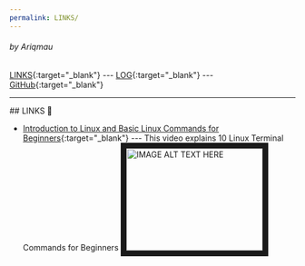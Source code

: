 ```yaml
---
permalink: LINKS/
---
```

###### by Ariqmau
[LINKS](LINKS/){:target="_blank"} --- [LOG](TXT/mylog.txt){:target="_blank"} --- [GitHub](https://github.com/Ariqmau/os242/){:target="_blank"}
<br>
<hr>
## LINKS 🔗

* [Introduction to Linux and Basic Linux Commands for Beginners](https://www.youtube.com/watch?v=CpTfQ-q6MPU){:target="_blank"} ---
  This video explains 10 Linux Terminal Commands for Beginners
<a href="http://www.youtube.com/watch?feature=player_embedded&v=CpTfQ-q6MPU
" target="_blank"><img src="http://img.youtube.com/vi/CpTfQ-q6MPU/0.jpg" 
alt="IMAGE ALT TEXT HERE" width="240" height="180" border="10" /></a>
<br>
